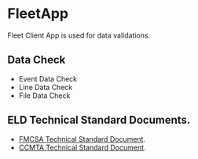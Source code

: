 # FleetApp

Fleet Client App is used for data validations.

## Data Check

* Event Data Check
* Line Data Check
* File Data Check

## ELD Technical Standard Documents.

* [FMCSA Technical Standard Document](https://eld-federal-requirements.readthedocs.io/en/master/index.html).
* [CCMTA Technical Standard Document](https://ccmta.ca/web/default/files/PDF/ELD/FINAL_ELD_TECHNICAL_STANDARD_V1.2_ENGLISH_10-27-2020.pdf).